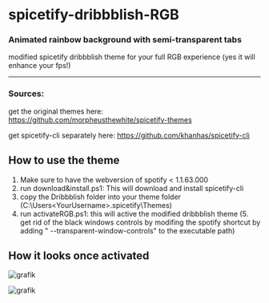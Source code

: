 # spicetify-dribbblish-RGB
### Animated rainbow background with semi-transparent tabs
modified spicetify dribbblish theme for your full RGB experience (yes it will enhance your fps!)

---

### Sources:
get the original themes here: https://github.com/morpheusthewhite/spicetify-themes

get spicetify-cli separately here: https://github.com/khanhas/spicetify-cli

## How to use the theme
1. Make sure to have the webversion of spotify < 1.1.63.000
2. run download&install.ps1: This will download and install spicetify-cli
3. copy the Dribbblish folder into your theme folder (C:\Users\<YourUsername>\.spicetify\Themes)
4. run activateRGB.ps1: this will active the modified dribbblish theme
(5. get rid of the black windows controls by modifing the spotify shortcut by adding " --transparent-window-controls" to the executable path)
## How it looks once activated

![grafik](https://user-images.githubusercontent.com/39482662/125764751-e5a70799-6025-4628-b7eb-4cf112282df8.png)

![grafik](https://user-images.githubusercontent.com/39482662/125765108-39c67ccd-45d6-447b-ae54-e6449fd12863.png)


